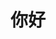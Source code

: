 <!--##{
    "title":"简历 - 张成威的简历 | 张成威 的个人网站",
    "description": "中文简历",
    "get":"english-cv",
    "rel":"English Resume",
    "tag": ["中文简历"],
    "dateYY": "2023",
    "dateMM": "06",
    "dateDD": "10",
    "version":"简历版本：v",
    "download":"下载pdf简历",
    "pdfurl":"https://picserver.duoyu.link/picfile/application/202306/26-1687769361993.pdf"
}##-->

# 你好

